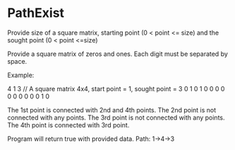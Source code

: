 # PathExist
Provide size of a square matrix, starting point (0 < point <= size) and the sought point (0 < point <=size)

Provide a square matrix of zeros and ones.
Each digit must be separated by space.

Example:

4 1 3 // A square matrix 4x4, start point = 1, sought point = 3
0 1 0 1
0 0 0 0
0 0 0 0
0 0 1 0

The 1st point is connected with 2nd and 4th points.
The 2nd point is not connected with any points.
The 3rd point is not connected with any points.
The 4th point is connected with 3rd point.

Program will return true with provided data.
Path: 1->4->3
